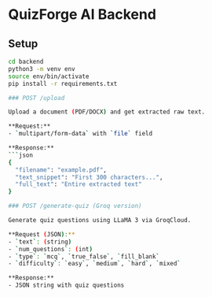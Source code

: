# QuizForge AI Backend

## Setup
```bash
cd backend
python3 -m venv env
source env/bin/activate
pip install -r requirements.txt

### POST /upload

Upload a document (PDF/DOCX) and get extracted raw text.

**Request:**
- `multipart/form-data` with `file` field

**Response:**
```json
{
  "filename": "example.pdf",
  "text_snippet": "First 300 characters...",
  "full_text": "Entire extracted text"
}

### POST /generate-quiz (Groq version)

Generate quiz questions using LLaMA 3 via GroqCloud.

**Request (JSON):**
- `text`: (string)
- `num_questions`: (int)
- `type`: `mcq`, `true_false`, `fill_blank`
- `difficulty`: `easy`, `medium`, `hard`, `mixed`

**Response:**
- JSON string with quiz questions
